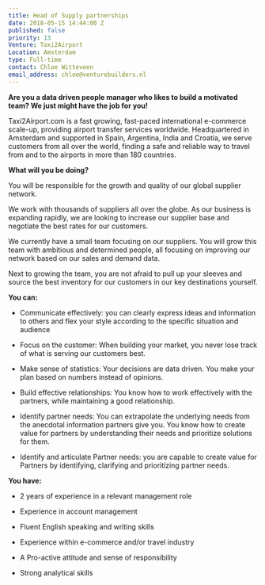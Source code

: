 ```yaml
---
title: Head of Supply partnerships
date: 2018-05-15 14:44:00 Z
published: false
priority: 13
Venture: Taxi2Airport
Location: Amsterdam
type: Full-time
contact: Chloe Witteveen
email_address: chloe@venturebuilders.nl
---
```


**Are you a data driven people manager who likes to build a motivated team? We just might have the job for you!**

Taxi2Airport.com is a fast growing, fast-paced international e-commerce scale-up, providing airport transfer services worldwide. Headquartered in Amsterdam and supported in Spain, Argentina, India and Croatia, we serve customers from all over the world, finding a safe and reliable way to travel from and to the airports in more than 180 countries.

**What will you be doing?**

You will be responsible for the growth and quality of our global supplier network.

We work with thousands of suppliers all over the globe. As our business is expanding rapidly, we are looking to increase our supplier base and negotiate the best rates for our customers.

We currently have a small team focusing on our suppliers. You will grow this team with ambitious and determined people, all focusing on improving our network based on our sales and demand data.

Next to growing the team, you are not afraid to pull up your sleeves and source the best inventory for our customers in our key destinations yourself.

**You can:**

* Communicate effectively: you can clearly express ideas and information to others and flex your style according to the specific situation and audience

* Focus on the customer: When building your market, you never lose track of what is serving our customers best.

* Make sense of statistics: Your decisions are data driven. You make your plan based on numbers instead of opinions.

* Build effective relationships: You know how to work effectively with the partners, while maintaining a good relationship.

* Identify partner needs: You can extrapolate the underlying needs from the anecdotal information partners give you. You know how to create value for partners by understanding their needs and prioritize solutions for them.

* Identify and articulate Partner needs: you are capable to create value for Partners by identifying, clarifying and prioritizing partner needs.

**You have:**

* 2 years of experience in a relevant management role

* Experience in account management

* Fluent English speaking and writing skills

* Experience within e-commerce and/or travel industry

* A Pro-active attitude and sense of responsibility

* Strong analytical skills